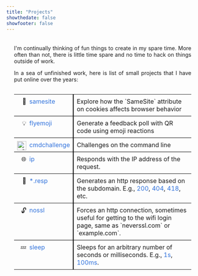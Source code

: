 ```yaml
---
title: "Projects"
showthedate: false
showfooter: false
---
```

<style>
.projects {
  padding: 20px;
  display: flex;
  flex-direction: column;
  text-align: justify;
}

.projects a {
    text-decoration: none;
    color: #3273dc;
    transition: text-decoration 0.3s ease;
}

.projects a:hover {
    text-decoration: underline; /* Add underline on hover */
}

.projects table {
  border-collapse: collapse;
  width: 100%;
}

.projects td {
  padding: 8px;
  text-align: left;
  vertical-align: top;
  border-bottom: 1px solid #000;
}

.projects td:first-child {
  text-align: right;
  padding: 0;
  padding-top: 8px;
  padding-left: 8px;
}

.projects td:nth-child(2) {
  border-right: 2px solid #000;
}

.projects tr:last-child td {
  border-bottom: none;
}

.projects img {
  height: auto;
  width: 24px;
}

</style>

<section class="projects">
  I'm continually thinking of fun things to create in my spare time.
  More often than not, there is little time spare and no time to hack on things outside of work.

  In a sea of unfinished work, here is list of small projects that I have put online over the years:

  <table>
    <tr>
      <td>🍪</td>
      <td><a href="//samesite.flyemoji.com">samesite</a></td>
      <td>Explore how the `SameSite` attribute on cookies affects browser behavior</td>
    </tr>
    <tr>
      <td>💡</td>
      <td><a href="//flyemoji.com">flyemoji</a></td>
      <td>Generate a feedback poll with QR code using emoji reactions</td>
    </tr>
    <tr>
      <td><img src="/img/cmd.png" alt="Command line terminal icon"></td>
      <td><a href="//cmdchallenge.com">cmdchallenge</a></td>
      <td>Challenges on the command line</td>
    </tr>
    <tr>
      <td>🌐</td>
      <td><a href="//ip.jarv.org">ip</a></td>
      <td>Responds with the IP address of the request.</td>
    </tr>
    <tr>
      <td>🤯</td>
      <td><a href="//500.resp.jarv.org">*.resp</a></td>
      <td>Generates an http response based on the subdomain. E.g., <a href="//200.resp.jarv.org">200</a>, <a href="//404.resp.jarv.org">404</a>, <a href="//418.resp.jarv.org">418</a>, etc.</td>
    </tr>
    <tr>
      <td>🔓</td>
      <td><a href="//nossl.jarv.org">nossl</a></td>
      <td>Forces an http connection, sometimes useful for getting to the wifi login page, same as `neverssl.com` or `example.com`.</td>
    </tr>
    <tr>
      <td>💤</td>
      <td><a href="//sleep.jarv.org">sleep</a></td>
      <td>Sleeps for an arbitrary number of seconds or milliseconds. E.g., <a href="//sleep.jarv.org/1">1s</a>, <a href="//sleep.jarv.org/100ms">100ms</a>.</td>
    </tr>
  </table>
</section>

